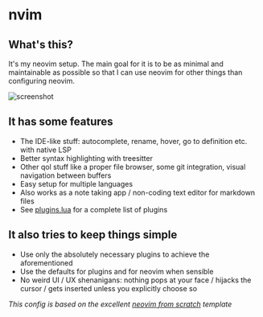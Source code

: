 # nvim
## What's this?
It's my neovim setup. The main goal for it is to be as minimal and maintainable as possible so that I can use neovim for other things than configuring neovim.

![screenshot](https://user-images.githubusercontent.com/70660230/159476903-c1f9c0e3-6648-4e2f-9278-34d0384d17dc.png)

## It has some features
- The IDE-like stuff: autocomplete, rename, hover, go to definition etc. with native LSP
- Better syntax highlighting with treesitter
- Other qol stuff like a proper file browser, some git integration, visual navigation between buffers
- Easy setup for multiple languages
- Also works as a note taking app / non-coding text editor for markdown files
- See [plugins.lua](https://github.com/eemilhaa/nvim/blob/main/lua/user/plugins.lua) for a complete list of plugins

## It also tries to keep things simple
- Use only the absolutely necessary plugins to achieve the aforementioned
- Use the defaults for plugins and for neovim when sensible
- No weird UI / UX shenanigans: nothing pops at your face / hijacks the cursor / gets inserted unless you explicitly choose so

*This config is based on the excellent [neovim from scratch](https://github.com/LunarVim/Neovim-from-scratch) template*
